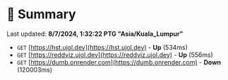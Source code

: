 # 📖 Summary
Last updated: **8/7/2024, 1:32:22 PTG "Asia/Kuala_Lumpur"**

- `GET` [https://hst.ujol.dev](https://hst.ujol.dev) - **Up** (534ms)
- `GET` [https://reddviz.ujol.dev](https://reddviz.ujol.dev) - **Up** (556ms)
- `GET` [https://dumb.onrender.com](https://dumb.onrender.com) - **Down** (120003ms)
